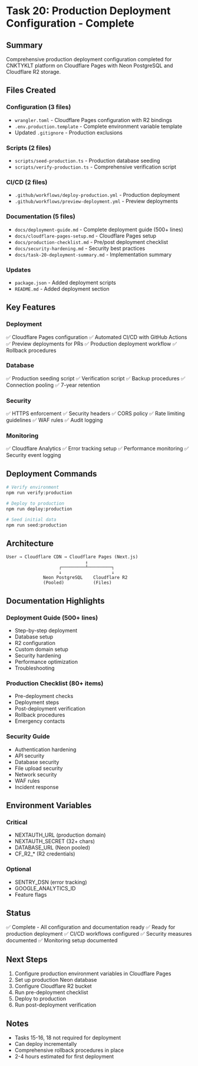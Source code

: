# Task 20: Production Deployment Configuration - Complete

## Summary
Comprehensive production deployment configuration completed for CNKTYKLT platform on Cloudflare Pages with Neon PostgreSQL and Cloudflare R2 storage.

## Files Created

### Configuration (3 files)
- `wrangler.toml` - Cloudflare Pages configuration with R2 bindings
- `.env.production.template` - Complete environment variable template
- Updated `.gitignore` - Production exclusions

### Scripts (2 files)
- `scripts/seed-production.ts` - Production database seeding
- `scripts/verify-production.ts` - Comprehensive verification script

### CI/CD (2 files)
- `.github/workflows/deploy-production.yml` - Production deployment
- `.github/workflows/preview-deployment.yml` - Preview deployments

### Documentation (5 files)
- `docs/deployment-guide.md` - Complete deployment guide (500+ lines)
- `docs/cloudflare-pages-setup.md` - Cloudflare Pages setup
- `docs/production-checklist.md` - Pre/post deployment checklist
- `docs/security-hardening.md` - Security best practices
- `docs/task-20-deployment-summary.md` - Implementation summary

### Updates
- `package.json` - Added deployment scripts
- `README.md` - Added deployment section

## Key Features

### Deployment
✅ Cloudflare Pages configuration
✅ Automated CI/CD with GitHub Actions
✅ Preview deployments for PRs
✅ Production deployment workflow
✅ Rollback procedures

### Database
✅ Production seeding script
✅ Verification script
✅ Backup procedures
✅ Connection pooling
✅ 7-year retention

### Security
✅ HTTPS enforcement
✅ Security headers
✅ CORS policy
✅ Rate limiting guidelines
✅ WAF rules
✅ Audit logging

### Monitoring
✅ Cloudflare Analytics
✅ Error tracking setup
✅ Performance monitoring
✅ Security event logging

## Deployment Commands

```bash
# Verify environment
npm run verify:production

# Deploy to production
npm run deploy:production

# Seed initial data
npm run seed:production
```

## Architecture

```
User → Cloudflare CDN → Cloudflare Pages (Next.js)
                              ↓
                    ┌─────────┴─────────┐
                    ↓                   ↓
              Neon PostgreSQL    Cloudflare R2
              (Pooled)           (Files)
```

## Documentation Highlights

### Deployment Guide (500+ lines)
- Step-by-step deployment
- Database setup
- R2 configuration
- Custom domain setup
- Security hardening
- Performance optimization
- Troubleshooting

### Production Checklist (80+ items)
- Pre-deployment checks
- Deployment steps
- Post-deployment verification
- Rollback procedures
- Emergency contacts

### Security Guide
- Authentication hardening
- API security
- Database security
- File upload security
- Network security
- WAF rules
- Incident response

## Environment Variables

### Critical
- NEXTAUTH_URL (production domain)
- NEXTAUTH_SECRET (32+ chars)
- DATABASE_URL (Neon pooled)
- CF_R2_* (R2 credentials)

### Optional
- SENTRY_DSN (error tracking)
- GOOGLE_ANALYTICS_ID
- Feature flags

## Status
✅ Complete - All configuration and documentation ready
✅ Ready for production deployment
✅ CI/CD workflows configured
✅ Security measures documented
✅ Monitoring setup documented

## Next Steps
1. Configure production environment variables in Cloudflare Pages
2. Set up production Neon database
3. Configure Cloudflare R2 bucket
4. Run pre-deployment checklist
5. Deploy to production
6. Run post-deployment verification

## Notes
- Tasks 15-16, 18 not required for deployment
- Can deploy incrementally
- Comprehensive rollback procedures in place
- 2-4 hours estimated for first deployment

